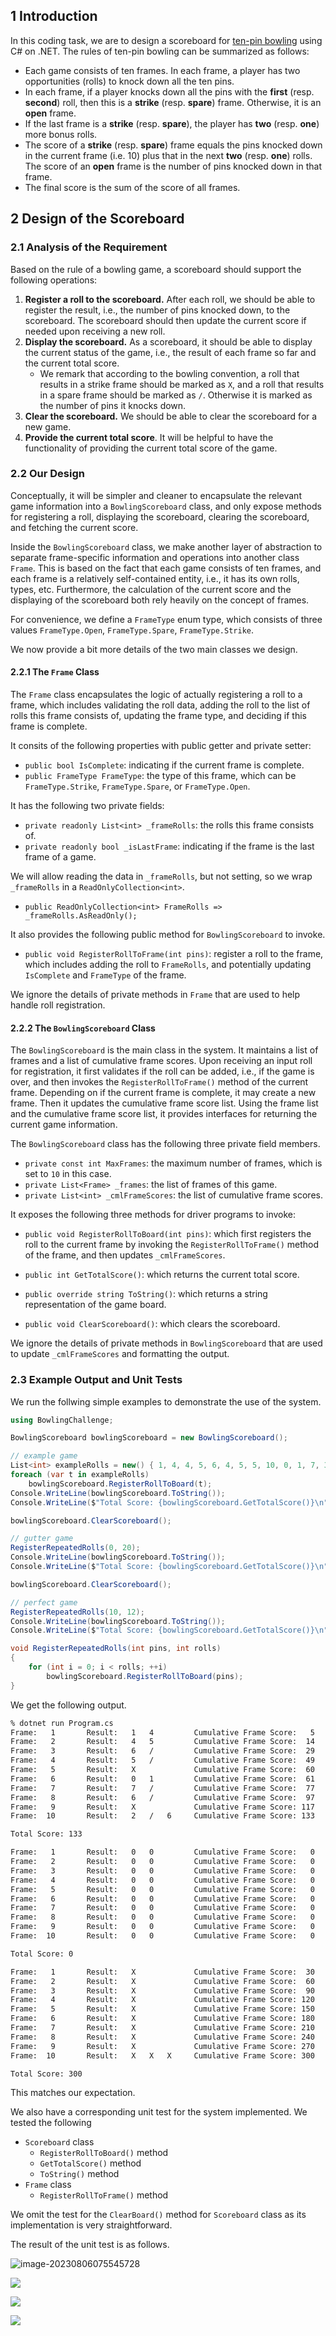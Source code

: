 ## 1 Introduction

In this coding task, we are to design a scoreboard for [ten-pin bowling]( https://en.wikipedia.org/wiki/Ten-pin_bowling) using C# on .NET. The rules of ten-pin bowling can be summarized as follows:

* Each game consists of ten frames. In each frame, a player has two opportunities (rolls) to knock down all the ten pins.
* In each frame, if a player knocks down all the pins with the **first** (resp. **second**) roll, then this is a **strike** (resp. **spare**) frame. Otherwise, it is an **open** frame.
* If the last frame is a **strike** (resp. **spare**), the player has **two** (resp. **one**) more bonus rolls.
* The score of a **strike** (resp. **spare**) frame equals the pins knocked down in the current frame (i.e. $10$) plus that in the next **two** (resp. **one**) rolls.  The score of an **open** frame is the number of pins knocked down in that frame.
* The final score is the sum of the score of all frames.

## 2 Design of the Scoreboard

### 2.1 Analysis of the Requirement

Based on the rule of a bowling game, a scoreboard should support the following operations:

1. **Register a roll to the scoreboard.** After each roll, we should be able to register the result, i.e., the number of pins knocked down, to the scoreboard. The scoreboard should then update the current score if needed upon receiving a new roll. 
2. **Display the scoreboard.** As a scoreboard, it should be able to display the current status of the game, i.e., the result of each frame so far and the current total score. 
   * We remark that according to the bowling convention, a roll that results in a strike frame should be marked as `X`, and a roll that results in a spare frame should be marked as `/`. Otherwise it is marked as the number of pins it knocks down.
3. **Clear the scoreboard.** We should be able to clear the scoreboard for a new game.
4. **Provide the current total score**. It will be helpful to have the functionality of providing the current total score of the game.

### 2.2 Our Design

Conceptually, it will be simpler and cleaner to encapsulate the relevant game information into a `BowlingScoreboard` class, and only expose methods for registering a roll, displaying the scoreboard, clearing the scoreboard, and fetching the current score.

Inside the `BowlingScoreboard` class, we make another layer of abstraction to separate frame-specific information and operations into another class `Frame`. This is based on the fact that each game consists of ten frames, and each frame is a relatively self-contained entity, i.e., it has its own rolls, types, etc. Furthermore, the calculation of the current score and the displaying of the scoreboard both rely heavily on the concept of frames.

For convenience, we define a `FrameType` enum type, which consists of three values `FrameType.Open`, `FrameType.Spare`, `FrameType.Strike`.

We now provide a bit more details of the two main classes we design.

#### 2.2.1 The `Frame` Class

The `Frame` class encapsulates the logic of actually registering a roll to a frame, which includes validating the roll data, adding the roll to the list of rolls this frame consists of, updating the frame type, and deciding if this frame is complete.

It consits of the following properties with public getter and private setter:

* `public bool IsComplete`: indicating if the current frame is complete.
* `public FrameType FrameType`: the type of this frame, which can be `FrameType.Strike`,  `FrameType.Spare`, or `FrameType.Open`.

It has the following two private fields:

* `private readonly List<int> _frameRolls`: the rolls this frame consists of.
* `private readonly bool _isLastFrame`: indicating if the frame is the last frame of a game.

We will allow reading the data in `_frameRolls`, but not setting, so we wrap `_frameRolls` in a `ReadOnlyCollection<int>`.

* `public ReadOnlyCollection<int> FrameRolls => _frameRolls.AsReadOnly();`

It also provides the following public method for `BowlingScoreboard` to invoke.

* `public void RegisterRollToFrame(int pins)`: register a roll to the frame, which includes adding the roll to `FrameRolls`, and potentially updating `IsComplete` and `FrameType` of the frame.

We ignore the details of private methods in `Frame` that are used to help handle roll registration.

#### 2.2.2 The `BowlingScoreboard` Class

The `BowlingScoreboard` is the main class in the system. It maintains a list of frames and a list of cumulative frame scores. Upon receiving an input roll for registration, it first validates if the roll can be added, i.e., if the game is over, and then invokes the `RegisterRollToFrame()` method of the current frame. Depending on if the current frame is complete, it may create a new frame. Then it updates the cumulative frame score list. Using the frame list and the cumulative frame score list, it provides interfaces for returning the current game information.

The `BowlingScoreboard` class has the following three private field members.

* `private const int MaxFrames`: the maximum number of frames, which is set to `10` in this case.
* `private List<Frame> _frames`: the list of frames of this game.
* `private List<int> _cmlFrameScores`: the list of cumulative frame scores.

It exposes the following three methods for driver programs to invoke:

* `public void RegisterRollToBoard(int pins)`: which first registers the roll to the current frame by invoking the `RegisterRollToFrame()` method of the frame, and then updates `_cmlFrameScores`.

* `public int GetTotalScore()`: which returns the current total score.
* `public override string ToString()`: which returns a string representation of the game board.
* `public void ClearScoreboard()`: which clears the scoreboard.

We ignore the details of private methods in `BowlingScoreboard` that are used to update `_cmlFrameScores` and formatting the output.

### 2.3 Example Output and Unit Tests

We run the follwing simple examples to demonstrate the use of the system.

```C#
using BowlingChallenge;

BowlingScoreboard bowlingScoreboard = new BowlingScoreboard();

// example game
List<int> exampleRolls = new() { 1, 4, 4, 5, 6, 4, 5, 5, 10, 0, 1, 7, 3, 6, 4, 10, 2, 8, 6 };
foreach (var t in exampleRolls)
    bowlingScoreboard.RegisterRollToBoard(t);
Console.WriteLine(bowlingScoreboard.ToString());
Console.WriteLine($"Total Score: {bowlingScoreboard.GetTotalScore()}\n");

bowlingScoreboard.ClearScoreboard();

// gutter game
RegisterRepeatedRolls(0, 20);
Console.WriteLine(bowlingScoreboard.ToString());
Console.WriteLine($"Total Score: {bowlingScoreboard.GetTotalScore()}\n");

bowlingScoreboard.ClearScoreboard();

// perfect game
RegisterRepeatedRolls(10, 12);
Console.WriteLine(bowlingScoreboard.ToString());
Console.WriteLine($"Total Score: {bowlingScoreboard.GetTotalScore()}\n");

void RegisterRepeatedRolls(int pins, int rolls)
{
    for (int i = 0; i < rolls; ++i)
        bowlingScoreboard.RegisterRollToBoard(pins);
}
```

We get the following output.

```bash
% dotnet run Program.cs
Frame:   1       Result:   1   4         Cumulative Frame Score:   5
Frame:   2       Result:   4   5         Cumulative Frame Score:  14
Frame:   3       Result:   6   /         Cumulative Frame Score:  29
Frame:   4       Result:   5   /         Cumulative Frame Score:  49
Frame:   5       Result:   X             Cumulative Frame Score:  60
Frame:   6       Result:   0   1         Cumulative Frame Score:  61
Frame:   7       Result:   7   /         Cumulative Frame Score:  77
Frame:   8       Result:   6   /         Cumulative Frame Score:  97
Frame:   9       Result:   X             Cumulative Frame Score: 117
Frame:  10       Result:   2   /   6     Cumulative Frame Score: 133

Total Score: 133

Frame:   1       Result:   0   0         Cumulative Frame Score:   0
Frame:   2       Result:   0   0         Cumulative Frame Score:   0
Frame:   3       Result:   0   0         Cumulative Frame Score:   0
Frame:   4       Result:   0   0         Cumulative Frame Score:   0
Frame:   5       Result:   0   0         Cumulative Frame Score:   0
Frame:   6       Result:   0   0         Cumulative Frame Score:   0
Frame:   7       Result:   0   0         Cumulative Frame Score:   0
Frame:   8       Result:   0   0         Cumulative Frame Score:   0
Frame:   9       Result:   0   0         Cumulative Frame Score:   0
Frame:  10       Result:   0   0         Cumulative Frame Score:   0

Total Score: 0

Frame:   1       Result:   X             Cumulative Frame Score:  30
Frame:   2       Result:   X             Cumulative Frame Score:  60
Frame:   3       Result:   X             Cumulative Frame Score:  90
Frame:   4       Result:   X             Cumulative Frame Score: 120
Frame:   5       Result:   X             Cumulative Frame Score: 150
Frame:   6       Result:   X             Cumulative Frame Score: 180
Frame:   7       Result:   X             Cumulative Frame Score: 210
Frame:   8       Result:   X             Cumulative Frame Score: 240
Frame:   9       Result:   X             Cumulative Frame Score: 270
Frame:  10       Result:   X   X   X     Cumulative Frame Score: 300

Total Score: 300

```

This matches our expectation.

We also have a corresponding unit test for the system implemented. We tested the following

* `Scoreboard` class
  * `RegisterRollToBoard()` method
  * `GetTotalScore()` method
  * `ToString()` method
* `Frame` class
  * `RegisterRollToFrame()` method

We omit the test for the `ClearBoard()` method for `Scoreboard` class as its implementation is very straightforward.

The result of the unit test is as follows.

![image-20230806075545728](./UnitTestResult1.png)

![](UnitTestResult2.png)

![](UnitTestResult3.png)

![](UnitTestResult4.png)